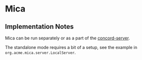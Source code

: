 # Mica

## Implementation Notes

Mica can be run separately or as a part of
the [concord-server](https://github.com/walmartlabs/concord/tree/master/server).

The standalone mode requires a bit of a setup, see the example in `org.acme.mica.server.LocalServer`.
